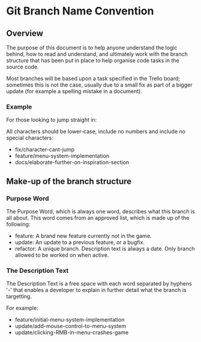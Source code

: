 # Git Branch Name Convention

## Overview

The purpose of this document is to help anyone understand the logic behind, how to read and understand,
and ultimately work with the branch structure that has been put in place to help organise code tasks
in the source code.

Most branches will be based upon a task specified in the Trello board; sometimes this is not the case,
usually due to a small fix as part of a bigger update (for example a spelling mistake in a document).

### Example

For those looking to jump straight in:

All characters should be lower-case, include no numbers and include no special characters:

- fix/character-cant-jump
- feature/menu-system-implementation
- docs/elaborate-further-on-inspiration-section

## Make-up of the branch structure

### Purpose Word

The Purpose Word, which is always one word,  describes what this branch is all about.
This word comes from an approved list, which is made up of the following:

- feature: A brand new feature currently not in the game.
- update: An update to a previous feature, or a bugfix.
- refactor: A unique branch. Description text is always a date. Only branch allowed to be worked on when active.

### The Description Text

The Description Text is a free space with each word separated by hyphens '-' that enables a developer
to explain in further detail what the branch is targetting.

For example:

- feature/initial-menu-system-implementation
- update/add-mouse-control-to-menu-system
- update/clicking-RMB-in-menu-crashes-game
